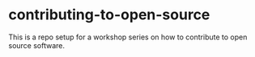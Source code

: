 # contributing-to-open-source

This is a repo setup for a workshop series on how to contribute to open source software.